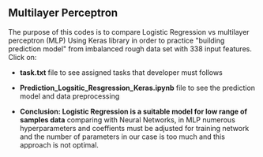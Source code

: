 ## Multilayer Perceptron 
The purpose of this codes is to compare Logistic Regression vs multilayer perceptron (MLP) Using Keras library in order to practice "building prediction model" from imbalanced rough data set with 338 input features.<br/>
Click on: 
- **task.txt** file to see assigned tasks that developer must follows <br/>
- **Prediction_Logsitic_Resgression_Keras.ipynb** file to see the prediction model and data preprocessing

- **Conclusion: Logistic Regression is a suitable model for low range of samples data** comparing with Neural Networks, in MLP numerous hyperparameters and coeffients must be adjusted for training network and the number of parameters in our case is too much and this approach is not optimal. 
